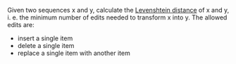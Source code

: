 Given two sequences x and y, calculate the [Levenshtein distance](https://en.wikipedia.org/wiki/Levenshtein_distance) of x and y, i. e. the minimum number of edits needed to transform x into y. The allowed edits are:

- insert a single item
- delete a single item
- replace a single item with another item

